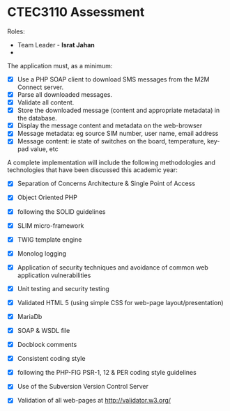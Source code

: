 # CTEC3110 Assessment


Roles:

- Team Leader - <b>Israt Jahan</b>
- 


The application must, as a minimum:
- [x] Use a PHP SOAP client to download SMS messages from the M2M Connect server.
- [x] Parse all downloaded messages.
- [x] Validate all content.
- [x] Store the downloaded message (content and appropriate  metadata) in the database.
- [x] Display the message content and metadata on the web-browser
- [x] Message metadata: eg source SIM number, user name, email address
- [x] Message content: ie state of switches on the board, temperature, key-pad value, etc

A complete implementation will include the following methodologies and technologies that
have been discussed this academic year:
- [x] Separation of Concerns Architecture & Single Point of Access
- [x] Object Oriented PHP
- [x] following the SOLID guidelines
- [x] SLIM micro-framework
- [x] TWIG template engine
- [x] Monolog logging
- [x] Application of security techniques and avoidance of common web application
vulnerabilities
- [x] Unit testing and security testing
- [x] Validated HTML 5 (using simple CSS for web-page layout/presentation)
- [x] MariaDb
- [x] SOAP & WSDL file
- [x] Docblock comments
- [x] Consistent coding style
- [x] following the PHP-FIG PSR-1, 12 & PER coding style guidelines
- [x] Use of the Subversion Version Control Server
- [x] Validation of all web-pages at http://validator.w3.org/



